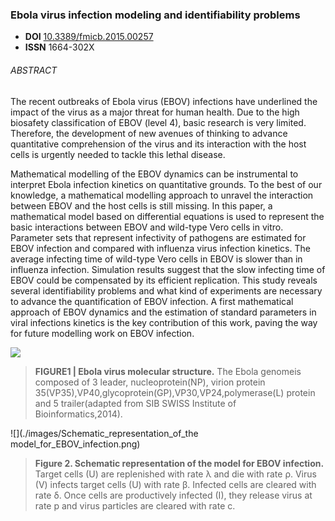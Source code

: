 ### Ebola virus infection modeling and identifiability problems

+ **DOI** [10.3389/fmicb.2015.00257]()
+ **ISSN** 1664-302X

###### ABSTRACT
The recent outbreaks of Ebola virus (EBOV) infections have underlined the impact of the virus as a major threat for human health. Due to the high biosafety classification of EBOV (level 4), basic research is very limited. Therefore, the development of new avenues of thinking to advance quantitative comprehension of the virus and its interaction with the host cells is urgently needed to tackle this lethal disease.

Mathematical modelling of the EBOV dynamics can be instrumental to interpret Ebola infection kinetics on quantitative grounds. To the best of our knowledge, a mathematical modelling approach to unravel the interaction between EBOV and the host cells is still missing. In this paper, a mathematical model based on differential equations is used to represent the basic interactions between EBOV and wild-type Vero cells in vitro. Parameter sets that represent infectivity of pathogens are estimated for EBOV infection and compared with influenza virus infection kinetics. The average infecting time of wild-type Vero cells in EBOV is slower than in influenza infection. Simulation results suggest that the slow infecting time of EBOV could be compensated by its efficient replication. This study reveals several identifiability problems and what kind of experiments are necessary to advance the quantification of EBOV infection. A first mathematical approach of EBOV dynamics and the estimation of standard parameters in viral infections kinetics is the key contribution of this work, paving the way for future modelling work on EBOV infection.

![](./images/Ebola_virus_molecular_structure.png)
> **FIGURE1 | Ebola virus molecular structure.** The Ebola genomeis composed of 3 leader, nucleoprotein(NP), virion protein 35(VP35),VP40,glycoprotein(GP),VP30,VP24,polymerase(L) protein and 5 trailer(adapted from SIB SWISS Institute of Bioinformatics,2014).

![](./images/Schematic_representation_of_the model_for_EBOV_infection.png)
> **Figure 2. Schematic representation of the model for EBOV infection.** Target cells (U) are replenished with rate λ and die with rate ρ. Virus (V) infects target cells (U) with rate β. Infected cells are cleared with rate δ. Once cells are productively infected (I), they release virus at rate p and virus particles are cleared with rate c.